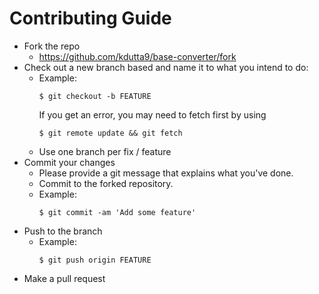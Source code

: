 # Contributing Guide

- Fork the repo
  - <https://github.com/kdutta9/base-converter/fork>
- Check out a new branch based and name it to what you intend to do:
  - Example:
    ````
    $ git checkout -b FEATURE
    ````
    If you get an error, you may need to fetch first by using
    ````
    $ git remote update && git fetch
    ````
  - Use one branch per fix / feature
- Commit your changes
  - Please provide a git message that explains what you've done.
  - Commit to the forked repository.
  - Example:
    ````
    $ git commit -am 'Add some feature'
    ````
- Push to the branch
  - Example:
    ````
    $ git push origin FEATURE
    ````
- Make a pull request

